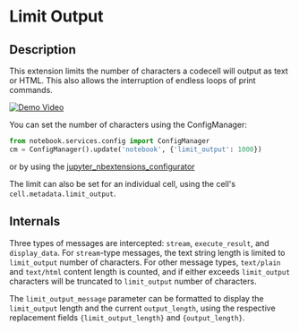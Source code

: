Limit Output
============


Description
-----------

This extension limits the number of characters a codecell will output as text
or HTML.
This also allows the interruption of endless loops of print commands.

[![Demo Video](http://img.youtube.com/vi/U26ujuPXf00/0.jpg)](https://youtu.be/U26ujuPXf00)

You can set the number of characters using the ConfigManager:

```python
from notebook.services.config import ConfigManager
cm = ConfigManager().update('notebook', {'limit_output': 1000})
```

or by using the [jupyter_nbextensions_configurator](https://github.com/Jupyter-contrib/jupyter_nbextensions_configurator)

The limit can also be set for an individual cell, using the cell's
`cell.metadata.limit_output`.


Internals
---------

Three types of messages are intercepted: `stream`, `execute_result`, and
`display_data`. For `stream`-type messages, the text string length is limited
to `limit_output` number of characters.
For other message types, `text/plain` and `text/html` content length is
counted, and if either exceeds `limit_output` characters will be truncated to
`limit_output` number of characters.

The `limit_output_message` parameter can be formatted to display the
`limit_output` length and the current `output_length`, using the respective
replacement fields `{limit_output_length}` and `{output_length}`.
